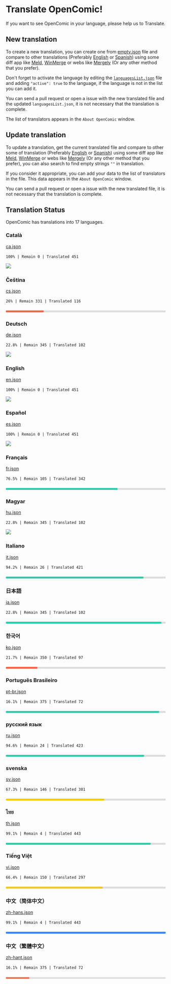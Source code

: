 # Translate OpenComic!

If you want to see OpenComic in your language, please help us to Translate.

## New translation

To create a new translation, you can create one from [empty.json](https://github.com/ollm/OpenComic/blob/master/languages/empty.json) file and compare to other translations (Preferably [English](https://github.com/ollm/OpenComic/blob/master/languages/en.json) or [Spanish](https://github.com/ollm/OpenComic/blob/master/languages/es.json)) using some diff app like [Meld](https://meld.app/), [WinMerge](https://winmerge.org/) or webs like [Mergely](https://editor.mergely.com/) (Or any other method that you prefer).

Don't forget to activate the language by editing the [`languagesList.json`](https://github.com/ollm/OpenComic/blob/master/languages/languagesList.json) file and adding `"active": true` to the language, if the language is not in the list you can add it.

You can send a pull request or open a issue with the new translated file and the updated `languagesList.json`, it is not necessary that the translation is complete.

The list of translators appears in the `About OpenComic` window.

## Update translation

To update a translation, get the current translated file and compare to other some of translation (Preferably [English](https://github.com/ollm/OpenComic/blob/master/languages/en.json) or [Spanish](https://github.com/ollm/OpenComic/blob/master/languages/es.json)) using some diff app like [Meld](https://meld.app/), [WinMerge](https://winmerge.org/) or webs like [Mergely](https://editor.mergely.com/) (Or any other method that you prefer), you can also search to find empty strings `""` in translation.

If you consider it appropriate, you can add your data to the list of translators in the file. This data appears in the `About OpenComic` window.

You can send a pull request or open a issue with the new translated file, it is not necessary that the translation is complete.

## Translation Status

<!-- translation --><!-- translation -->
OpenComic has translations into 17 languages.

### Català

[ca.json](https://github.com/ollm/OpenComic/blob/master/languages/ca.json)

`100% | Remain 0 | Translated 451`

<a href="https://github.com/ollm/OpenComic/blob/master/languages/ca.json"><img src="https://raw.githubusercontent.com/ollm/OpenComic/master/images/translated/ca.svg" /></a>


### Čeština

[cs.json](https://github.com/ollm/OpenComic/blob/master/languages/cs.json)

`26% | Remain 331 | Translated 116`

<a href="https://github.com/ollm/OpenComic/blob/master/languages/cs.json"><img src="https://raw.githubusercontent.com/ollm/OpenComic/master/images/translated/cs.svg" /></a>


### Deutsch

[de.json](https://github.com/ollm/OpenComic/blob/master/languages/de.json)

`22.8% | Remain 345 | Translated 102`

<a href="https://github.com/ollm/OpenComic/blob/master/languages/de.json"><img src="https://raw.githubusercontent.com/ollm/OpenComic/master/images/translated/de.svg" /></a>


### English

[en.json](https://github.com/ollm/OpenComic/blob/master/languages/en.json)

`100% | Remain 0 | Translated 451`

<a href="https://github.com/ollm/OpenComic/blob/master/languages/en.json"><img src="https://raw.githubusercontent.com/ollm/OpenComic/master/images/translated/en.svg" /></a>


### Español

[es.json](https://github.com/ollm/OpenComic/blob/master/languages/es.json)

`100% | Remain 0 | Translated 451`

<a href="https://github.com/ollm/OpenComic/blob/master/languages/es.json"><img src="https://raw.githubusercontent.com/ollm/OpenComic/master/images/translated/es.svg" /></a>


### Français

[fr.json](https://github.com/ollm/OpenComic/blob/master/languages/fr.json)

`76.5% | Remain 105 | Translated 342`

<a href="https://github.com/ollm/OpenComic/blob/master/languages/fr.json"><img src="https://raw.githubusercontent.com/ollm/OpenComic/master/images/translated/fr.svg" /></a>


### Magyar

[hu.json](https://github.com/ollm/OpenComic/blob/master/languages/hu.json)

`22.8% | Remain 345 | Translated 102`

<a href="https://github.com/ollm/OpenComic/blob/master/languages/hu.json"><img src="https://raw.githubusercontent.com/ollm/OpenComic/master/images/translated/hu.svg" /></a>


### Italiano

[it.json](https://github.com/ollm/OpenComic/blob/master/languages/it.json)

`94.2% | Remain 26 | Translated 421`

<a href="https://github.com/ollm/OpenComic/blob/master/languages/it.json"><img src="https://raw.githubusercontent.com/ollm/OpenComic/master/images/translated/it.svg" /></a>


### 日本語

[ja.json](https://github.com/ollm/OpenComic/blob/master/languages/ja.json)

`22.8% | Remain 345 | Translated 102`

<a href="https://github.com/ollm/OpenComic/blob/master/languages/ja.json"><img src="https://raw.githubusercontent.com/ollm/OpenComic/master/images/translated/ja.svg" /></a>


### 한국어

[ko.json](https://github.com/ollm/OpenComic/blob/master/languages/ko.json)

`21.7% | Remain 350 | Translated 97`

<a href="https://github.com/ollm/OpenComic/blob/master/languages/ko.json"><img src="https://raw.githubusercontent.com/ollm/OpenComic/master/images/translated/ko.svg" /></a>


### Português Brasileiro

[pt-br.json](https://github.com/ollm/OpenComic/blob/master/languages/pt-br.json)

`16.1% | Remain 375 | Translated 72`

<a href="https://github.com/ollm/OpenComic/blob/master/languages/pt-br.json"><img src="https://raw.githubusercontent.com/ollm/OpenComic/master/images/translated/pt-br.svg" /></a>


### русский язык

[ru.json](https://github.com/ollm/OpenComic/blob/master/languages/ru.json)

`94.6% | Remain 24 | Translated 423`

<a href="https://github.com/ollm/OpenComic/blob/master/languages/ru.json"><img src="https://raw.githubusercontent.com/ollm/OpenComic/master/images/translated/ru.svg" /></a>


### svenska

[sv.json](https://github.com/ollm/OpenComic/blob/master/languages/sv.json)

`67.3% | Remain 146 | Translated 301`

<a href="https://github.com/ollm/OpenComic/blob/master/languages/sv.json"><img src="https://raw.githubusercontent.com/ollm/OpenComic/master/images/translated/sv.svg" /></a>


### ไทย

[th.json](https://github.com/ollm/OpenComic/blob/master/languages/th.json)

`99.1% | Remain 4 | Translated 443`

<a href="https://github.com/ollm/OpenComic/blob/master/languages/th.json"><img src="https://raw.githubusercontent.com/ollm/OpenComic/master/images/translated/th.svg" /></a>


### Tiếng Việt

[vi.json](https://github.com/ollm/OpenComic/blob/master/languages/vi.json)

`66.4% | Remain 150 | Translated 297`

<a href="https://github.com/ollm/OpenComic/blob/master/languages/vi.json"><img src="https://raw.githubusercontent.com/ollm/OpenComic/master/images/translated/vi.svg" /></a>


### 中文（简体中文）

[zh-hans.json](https://github.com/ollm/OpenComic/blob/master/languages/zh-hans.json)

`99.1% | Remain 4 | Translated 443`

<a href="https://github.com/ollm/OpenComic/blob/master/languages/zh-hans.json"><img src="https://raw.githubusercontent.com/ollm/OpenComic/master/images/translated/zh-hans.svg" /></a>


### 中文（繁體中文）

[zh-hant.json](https://github.com/ollm/OpenComic/blob/master/languages/zh-hant.json)

`16.1% | Remain 375 | Translated 72`

<a href="https://github.com/ollm/OpenComic/blob/master/languages/zh-hant.json"><img src="https://raw.githubusercontent.com/ollm/OpenComic/master/images/translated/zh-hant.svg" /></a>


